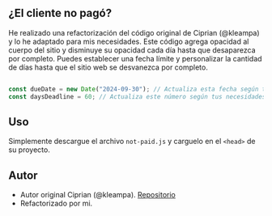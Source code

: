 ## ¿El cliente no pagó?


He realizado una refactorización del código original de Ciprian (@kleampa) y lo he adaptado para mis necesidades. Este código agrega opacidad al cuerpo del sitio y disminuye su opacidad cada día hasta que desaparezca por completo. Puedes establecer una fecha límite y personalizar la cantidad de días hasta que el sitio web se desvanezca por completo.

```javascript

const dueDate = new Date("2024-09-30"); // Actualiza esta fecha según tus necesidades
const daysDeadline = 60; // Actualiza este número según tus necesidades

```

## Uso

Simplemente descargue el archivo ```not-paid.js``` y carguelo en el ```<head>``` de su proyecto.

## Autor

- Autor original Ciprian (@kleampa). [Repositorio](https://github.com/kleampa/not-paid/tree/master)
- Refactorizado por mi.
